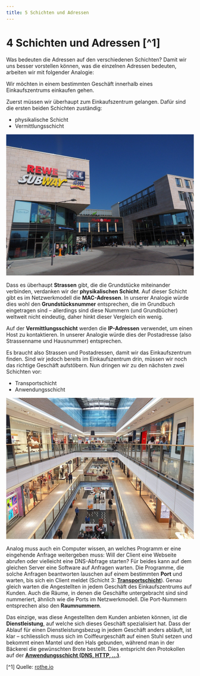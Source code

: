 ```yaml
---
title: 5 Schichten und Adressen
---
```


# 4 Schichten und Adressen [^1]
Was bedeuten die Adressen auf den verschiedenen Schichten?
Damit wir uns besser vorstellen können, was die einzelnen Adressen bedeuten, arbeiten wir mit folgender Analogie:

Wir möchten in einem bestimmten Geschäft innerhalb eines Einkaufszentrums einkaufen gehen.

Zuerst müssen wir überhaupt zum Einkaufszentrum gelangen. Dafür sind die ersten beiden Schichten zuständig:
- physikalische Schicht
- Vermittlungsschicht

![Zugang zum Einkaufzentrum: die ersten beiden Schichten @](img/005-shopping-center-outside.jpg)


Dass es überhaupt **Strassen** gibt, die die Grundstücke miteinander verbinden, verdanken wir der **physikalischen Schicht**. Auf dieser Schicht gibt es im Netzwerkmodell die **MAC-Adressen**. In unserer Analogie würde dies wohl den **Grundstücksnummer** entsprechen, die im Grundbuch eingetragen sind – allerdings sind diese Nummern (und Grundbücher) weltweit nicht eindeutig, daher hinkt dieser Vergleich ein wenig.

Auf der **Vermittlungsschicht** werden die **IP-Adressen** verwendet, um einen Host zu kontaktieren. In unserer Analogie würde dies der Postadresse (also Strassenname und Hausnummer) entsprechen.

Es braucht also Strassen und Postadressen, damit wir das Einkaufszentrum finden. Sind wir jedoch bereits im Einkaufszentrum drin, müssen wir noch das richtige Geschäft aufstöbern. Nun dringen wir zu den nächsten zwei Schichten vor:
- Transportschicht
- Anwendungsschicht

![Ein bestimmtes Geschäft im Einkaufszentrum: die beiden oberen Schichten @](img/005-shopping-center-inside.jpg)

Analog muss auch ein Computer wissen, an welches Programm er eine eingehende Anfrage weitergeben muss: Will der Client eine Webseite abrufen oder vielleicht eine DNS-Abfrage starten? Für beides kann auf dem gleichen Server eine Software auf Anfragen warten. Die Programme, die solche Anfragen beantworten lauschen auf einem bestimmten **Port** und warten, bis sich ein Client meldet (Schicht 3: [**Transportschicht**](./002-Transportschicht.md)). Genau gleich warten die Angestellten in jedem Geschäft des Einkaufszentrums auf Kunden. Auch die Räume, in denen die Geschäfte untergebracht sind sind nummeriert, ähnlich wie die Ports im Netzwerkmodell. Die Port-Nummern entsprechen also den **Raumnummern**.

Das einzige, was diese Angestellten dem Kunden anbieten können, ist die **Dienstleistung**, auf welche sich dieses Geschäft spezialisiert hat. Dass der Ablauf für einen Dienstleistungsbezug in jedem Geschäft anders abläuft, ist klar – schliesslich muss sich im Coiffeurgeschäft auf einen Stuhl setzen und bekommt einen Mantel und den Hals gebunden, während man in der Bäckerei die gewünschten Brote bestellt. Dies entspricht den Protokollen auf der [**Anwendungsschicht (DNS, HTTP, ...)**](./001-Anwendungsschicht.md).

[^1] Quelle: [rothe.io](https://rothe.io/?b=network&p=783655)
